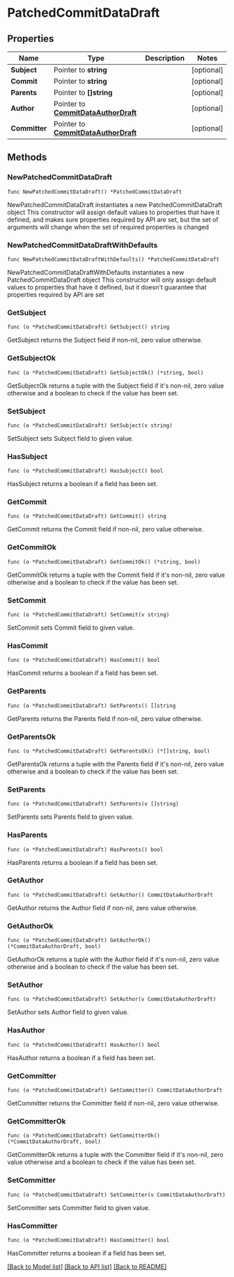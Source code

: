 # PatchedCommitDataDraft

## Properties

Name | Type | Description | Notes
------------ | ------------- | ------------- | -------------
**Subject** | Pointer to **string** |  | [optional] 
**Commit** | Pointer to **string** |  | [optional] 
**Parents** | Pointer to **[]string** |  | [optional] 
**Author** | Pointer to [**CommitDataAuthorDraft**](CommitDataAuthorDraft.md) |  | [optional] 
**Committer** | Pointer to [**CommitDataAuthorDraft**](CommitDataAuthorDraft.md) |  | [optional] 

## Methods

### NewPatchedCommitDataDraft

`func NewPatchedCommitDataDraft() *PatchedCommitDataDraft`

NewPatchedCommitDataDraft instantiates a new PatchedCommitDataDraft object
This constructor will assign default values to properties that have it defined,
and makes sure properties required by API are set, but the set of arguments
will change when the set of required properties is changed

### NewPatchedCommitDataDraftWithDefaults

`func NewPatchedCommitDataDraftWithDefaults() *PatchedCommitDataDraft`

NewPatchedCommitDataDraftWithDefaults instantiates a new PatchedCommitDataDraft object
This constructor will only assign default values to properties that have it defined,
but it doesn't guarantee that properties required by API are set

### GetSubject

`func (o *PatchedCommitDataDraft) GetSubject() string`

GetSubject returns the Subject field if non-nil, zero value otherwise.

### GetSubjectOk

`func (o *PatchedCommitDataDraft) GetSubjectOk() (*string, bool)`

GetSubjectOk returns a tuple with the Subject field if it's non-nil, zero value otherwise
and a boolean to check if the value has been set.

### SetSubject

`func (o *PatchedCommitDataDraft) SetSubject(v string)`

SetSubject sets Subject field to given value.

### HasSubject

`func (o *PatchedCommitDataDraft) HasSubject() bool`

HasSubject returns a boolean if a field has been set.

### GetCommit

`func (o *PatchedCommitDataDraft) GetCommit() string`

GetCommit returns the Commit field if non-nil, zero value otherwise.

### GetCommitOk

`func (o *PatchedCommitDataDraft) GetCommitOk() (*string, bool)`

GetCommitOk returns a tuple with the Commit field if it's non-nil, zero value otherwise
and a boolean to check if the value has been set.

### SetCommit

`func (o *PatchedCommitDataDraft) SetCommit(v string)`

SetCommit sets Commit field to given value.

### HasCommit

`func (o *PatchedCommitDataDraft) HasCommit() bool`

HasCommit returns a boolean if a field has been set.

### GetParents

`func (o *PatchedCommitDataDraft) GetParents() []string`

GetParents returns the Parents field if non-nil, zero value otherwise.

### GetParentsOk

`func (o *PatchedCommitDataDraft) GetParentsOk() (*[]string, bool)`

GetParentsOk returns a tuple with the Parents field if it's non-nil, zero value otherwise
and a boolean to check if the value has been set.

### SetParents

`func (o *PatchedCommitDataDraft) SetParents(v []string)`

SetParents sets Parents field to given value.

### HasParents

`func (o *PatchedCommitDataDraft) HasParents() bool`

HasParents returns a boolean if a field has been set.

### GetAuthor

`func (o *PatchedCommitDataDraft) GetAuthor() CommitDataAuthorDraft`

GetAuthor returns the Author field if non-nil, zero value otherwise.

### GetAuthorOk

`func (o *PatchedCommitDataDraft) GetAuthorOk() (*CommitDataAuthorDraft, bool)`

GetAuthorOk returns a tuple with the Author field if it's non-nil, zero value otherwise
and a boolean to check if the value has been set.

### SetAuthor

`func (o *PatchedCommitDataDraft) SetAuthor(v CommitDataAuthorDraft)`

SetAuthor sets Author field to given value.

### HasAuthor

`func (o *PatchedCommitDataDraft) HasAuthor() bool`

HasAuthor returns a boolean if a field has been set.

### GetCommitter

`func (o *PatchedCommitDataDraft) GetCommitter() CommitDataAuthorDraft`

GetCommitter returns the Committer field if non-nil, zero value otherwise.

### GetCommitterOk

`func (o *PatchedCommitDataDraft) GetCommitterOk() (*CommitDataAuthorDraft, bool)`

GetCommitterOk returns a tuple with the Committer field if it's non-nil, zero value otherwise
and a boolean to check if the value has been set.

### SetCommitter

`func (o *PatchedCommitDataDraft) SetCommitter(v CommitDataAuthorDraft)`

SetCommitter sets Committer field to given value.

### HasCommitter

`func (o *PatchedCommitDataDraft) HasCommitter() bool`

HasCommitter returns a boolean if a field has been set.


[[Back to Model list]](../README.md#documentation-for-models) [[Back to API list]](../README.md#documentation-for-api-endpoints) [[Back to README]](../README.md)


